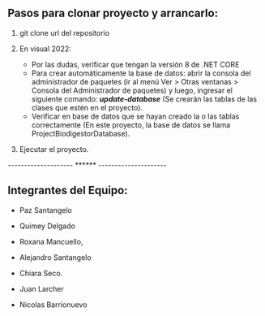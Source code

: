 ## Pasos para clonar proyecto y arrancarlo:

1. git clone url del repositorio
2. En visual 2022:
   * Por las dudas, verificar que tengan la versión 8 de .NET CORE
   * Para crear automáticamente la base de datos: abrir la consola del administrador de paquetes (ir al menú Ver > Otras ventanas > Consola del Administrador de paquetes) y luego, ingresar el siguiente comando: ***update-database*** (Se crearán las tablas de las clases que estén en el proyecto).
   * Verificar en base de datos que se hayan creado la o las tablas correctamente (En este proyecto, la base de datos se llama ProjectBiodigestorDatabase).

3. Ejecutar el proyecto.

-------------------- ****** ---------------------

## Integrantes del Equipo: 
- Paz Santangelo

- Quimey Delgado

- Roxana Mancuello, 

- Alejandro Santangelo 

- Chiara Seco.

- Juan Larcher 

- Nicolas Barrionuevo 
